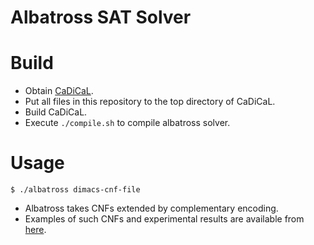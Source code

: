 # Albatross SAT Solver
# Build
- Obtain [CaDiCaL](https://github.com/arminbiere/cadical).
- Put all files in this repository to the top directory of CaDiCaL.
- Build CaDiCaL.
- Execute `./compile.sh` to compile albatross solver.
# Usage
```
$ ./albatross dimacs-cnf-file
```
- Albatross takes CNFs extended by complementary encoding.
- Examples of such CNFs and experimental results are available from [here](https://github.com/toda-lab/albatross_experiments_20250404).
